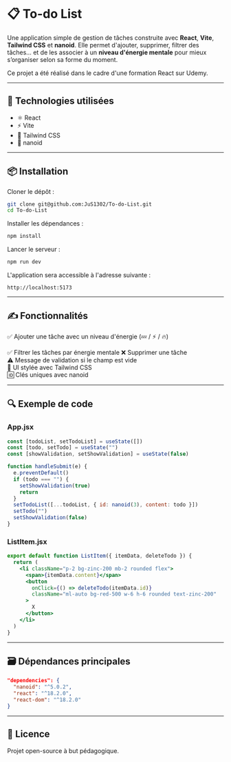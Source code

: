 # 📋 To-do List

Une application simple de gestion de tâches construite avec **React**, **Vite**, **Tailwind CSS** et **nanoid**.
Elle permet d'ajouter, supprimer, filtrer des tâches… et de les associer à un **niveau d'énergie mentale** pour mieux s’organiser selon sa forme du moment.

Ce projet a été réalisé dans le cadre d'une formation React sur Udemy.

---

## 🚀 Technologies utilisées

- ⚛️ React  
- ⚡ Vite  
- 🎨 Tailwind CSS  
- 🔑 nanoid  

---

## 📦 Installation

Cloner le dépôt :
```bash
git clone git@github.com:JuS1302/To-do-List.git
cd To-do-List
```

Installer les dépendances :
```bash
npm install
```

Lancer le serveur :
```bash
npm run dev
```

L'application sera accessible à l'adresse suivante :
```
http://localhost:5173
```

---

## ✍️ Fonctionnalités

✅ Ajouter une tâche avec un niveau d'énergie (💤 / ⚡ / 🔥)

✅ Filtrer les tâches par énergie mentale
❌ Supprimer une tâche  
⚠️ Message de validation si le champ est vide  
🎨 UI stylée avec Tailwind CSS  
🆔 Clés uniques avec nanoid  

---

## 🔍 Exemple de code

### App.jsx
```jsx
const [todoList, setTodoList] = useState([])
const [todo, setTodo] = useState("")
const [showValidation, setShowValidation] = useState(false)

function handleSubmit(e) {
  e.preventDefault()
  if (todo === "") {
    setShowValidation(true)
    return
  }
  setTodoList([...todoList, { id: nanoid(3), content: todo }])
  setTodo("")
  setShowValidation(false)
}
```

### ListItem.jsx
```jsx
export default function ListItem({ itemData, deleteTodo }) {
  return (
    <li className="p-2 bg-zinc-200 mb-2 rounded flex">
      <span>{itemData.content}</span>
      <button
        onClick={() => deleteTodo(itemData.id)}
        className="ml-auto bg-red-500 w-6 h-6 rounded text-zinc-200"
      >
        X
      </button>
    </li>
  )
}
```

---

## 🗃️ Dépendances principales

```json
"dependencies": {
  "nanoid": "^5.0.2",
  "react": "^18.2.0",
  "react-dom": "^18.2.0"
}
```

---

## 📄 Licence

Projet open-source à but pédagogique.

